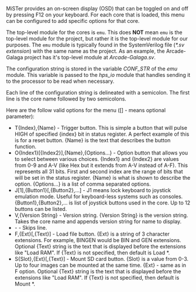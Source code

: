MiSTer provides an on-screen display (OSD) that can be toggled on and off by pressing F12 on your keyboard. For each core that is loaded, this menu can be configured to add specific options for that core.

The top-level module for the cores is `emu`. This does **NOT** mean `emu` is the top-level module for the project, but rather it is the top-level module for our purposes. The `emu` module is typically found in the SystemVerilog file (*\*.sv extension*) with the same name as the project. As an example, the Arcade-Galaga project has it's top-level module at *Arcade-Galaga.sv*.

The configuration string is stored in the variable *CONF_STR* of the *emu* module. This variable is passed to the *hps_io* module that handles sending it to the processor to be read when necessary.

Each line of the configuration string is delineated with a semicolon. The first line is the core name followed by two semicolons.

Here are the follow valid options for the menu ([] - means optional parameter):
* T{Index},{Name} - Trigger button. This is simple a button that will pulse HIGH of specified {index} bit in status register. A perfect example of this is for a reset button. {Name} is the text that describes the button function.
* O{Index1}[{Index2}],{Name},{Options...} - Option button that allows you to select between various choices. {Index1} and {Index2} are values from 0-9 and A-V (like Hex but it extends from A-V instead of A-F). This represents all 31 bits. First and second index are the range of bits that will be set in the status register. {Name} is what is shown to describe the option. {Options...} is a list of comma separated options.
* J[1],{Button1}[,{Button2},...] - J1 means lock keyboard to joystick emulation mode. Useful for keyboard-less systems such as consoles. {Button1},{Button2},... is list of joystick buttons used in the core. Up to 12 buttons can be listed.
* V,{Version String} - Version string. {Version String} is the version string. Takes the core name and appends version string for name to display.
* \- - Skips line.
* F,{Ext}[,{Text}] - Load file button. {Ext} is a string of 3 character extensions. For example, BINGEN would be BIN and GEN extensions. Optional {Text} string is the text that is displayed before the extensions like "Load RAM". If {Text} is not specified, then default is Load \*.
* S{Slot},{Ext}[,{Text}] - Mount SD card button. {Slot} is a value from 0-3. Up to four images can be mounted at the same time. {Ext} - same as in F option. Optional {Text} string is the text that is displayed before the extensions like "Load RAM". If {Text} is not specified, then default is Mount \*.
